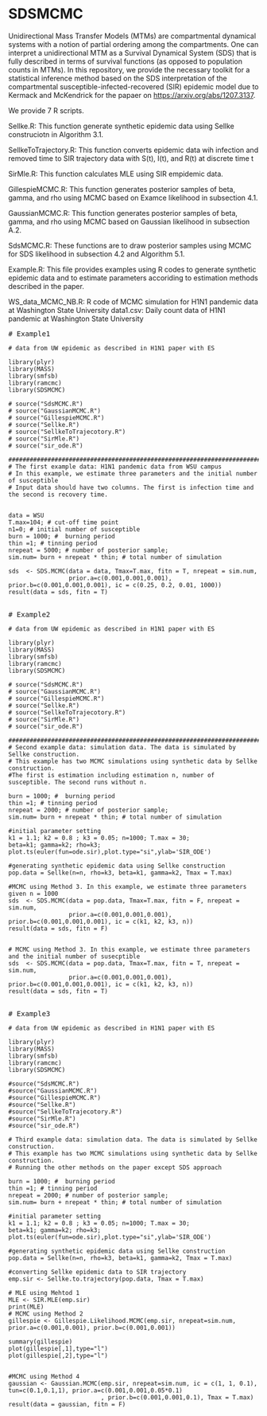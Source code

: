 # SDSMCMC

Unidirectional Mass Transfer Models (MTMs) are compartmental dynamical systems with a notion of partial ordering among the compartments. One can interpret a unidirectional MTM as a Survival Dynamical System (SDS) that is fully described in terms of survival functions (as opposed to population counts in MTMs). In this repository, we provide the necessary toolkit for a statistical inference method based on the SDS interpretation of the compartmental susceptible-infected-recovered (SIR) epidemic model due to Kermack and McKendrick for the papaer on https://arxiv.org/abs/1207.3137.

We provide 7 R scripts.

Sellke.R: This function generate synthetic epidemic data using Sellke construciotn in Algorithm 3.1.

SellkeToTrajectory.R: This function converts epidemic data wih infection and removed time to SIR trajectory data with S(t), I(t), and R(t) at discrete time t

SirMle.R: This function calculates MLE using SIR empidemic data.

GillespieMCMC.R: This function generates posterior samples of beta, gamma, and rho using MCMC based on Examce likelihood in subsection 4.1.

GaussianMCMC.R: This function generates posterior samples of beta, gamma, and rho using MCMC based on Gaussian likelihood in subsection A.2.

SdsMCMC.R: These functions are to draw posterior samples using MCMC for SDS likelihood in subsection 4.2 and Algorithm 5.1.

Example.R: This file provides examples using R codes to generate synthetic epidemic data and to estimate parameters accoriding to estimation methods described in the paper.

WS_data_MCMC_NB.R: R code of MCMC simulation for H1N1 pandemic data at Washington State University data1.csv: Daily count data of H1N1 pandemic at Washington State University

<pre>
# Example1
<code>
# data from UW epidemic as described in H1N1 paper with ES 

library(plyr)
library(MASS)
library(smfsb)
library(ramcmc) 
library(SDSMCMC)

# source("SdsMCMC.R")
# source("GaussianMCMC.R")
# source("GillespieMCMC.R")
# source("Sellke.R")
# source("SellkeToTrajecotory.R")
# source("SirMle.R")
# source("sir_ode.R")

############################################################################
# The first example data: H1N1 pandemic data from WSU campus 
# In this example, we estimate three parameters and the initial number of susceptible 
# Input data should have two columns. The first is infection time and the second is recovery time. 


data = WSU
T.max=104; # cut-off time point 
n1=0; # initial number of susceptible 
burn = 1000; #  burning period
thin =1; # tinning period 
nrepeat = 5000; # number of posterior sample;  
sim.num= burn + nrepeat * thin; # total number of simulation 

sds  <- SDS.MCMC(data = data, Tmax=T.max, fitn = T, nrepeat = sim.num, 
                 prior.a=c(0.001,0.001,0.001), prior.b=c(0.001,0.001,0.001), ic = c(0.25, 0.2, 0.01, 1000))
result(data = sds, fitn = T)
</code>
</pre>

<pre>
# Example2
<code>
# data from UW epidemic as described in H1N1 paper with ES 

library(plyr)
library(MASS)
library(smfsb)
library(ramcmc) 
library(SDSMCMC)

# source("SdsMCMC.R")
# source("GaussianMCMC.R")
# source("GillespieMCMC.R")
# source("Sellke.R")
# source("SellkeToTrajecotory.R")
# source("SirMle.R")
# source("sir_ode.R")

############################################################################
# Second example data: simulation data. The data is simulated by Sellke construction.
# This example has two MCMC simulations using synthetic data by Sellke construction. 
#The first is estimation including estimation n, number of susceptible. The second runs without n.

burn = 1000; #  burning period
thin =1; # tinning period 
nrepeat = 2000; # number of posterior sample;  
sim.num= burn + nrepeat * thin; # total number of simulation 

#initial parameter setting
k1 = 1.1; k2 = 0.8 ; k3 = 0.05; n=1000; T.max = 30; 
beta=k1; gamma=k2; rho=k3;
plot.ts(euler(fun=ode.sir),plot.type="si",ylab='SIR_ODE')

#generating synthetic epidemic data using Sellke construction
pop.data = Sellke(n=n, rho=k3, beta=k1, gamma=k2, Tmax = T.max)

#MCMC using Method 3. In this example, we estimate three parameters given n = 1000 
sds  <- SDS.MCMC(data = pop.data, Tmax=T.max, fitn = F, nrepeat = sim.num, 
                 prior.a=c(0.001,0.001,0.001), prior.b=c(0.001,0.001,0.001), ic = c(k1, k2, k3, n))
result(data = sds, fitn = F)


# MCMC using Method 3. In this example, we estimate three parameters and the initial number of susecptible 
sds  <- SDS.MCMC(data = pop.data, Tmax=T.max, fitn = T, nrepeat = sim.num, 
                 prior.a=c(0.001,0.001,0.001), prior.b=c(0.001,0.001,0.001), ic = c(k1, k2, k3, n))
result(data = sds, fitn = T)
</code>
</pre>

<pre>
# Example3
<code>
# data from UW epidemic as described in H1N1 paper with ES 

library(plyr)
library(MASS)
library(smfsb)
library(ramcmc) 
library(SDSMCMC)

#source("SdsMCMC.R")
#source("GaussianMCMC.R")
#source("GillespieMCMC.R")
#source("Sellke.R")
#source("SellkeToTrajecotory.R")
#source("SirMle.R")
#source("sir_ode.R")

# Third example data: simulation data. The data is simulated by Sellke construction.
# This example has two MCMC simulations using synthetic data by Sellke construction. 
# Running the other methods on the paper except SDS approach

burn = 1000; #  burning period
thin =1; # tinning period 
nrepeat = 2000; # number of posterior sample;  
sim.num= burn + nrepeat * thin; # total number of simulation 

#initial parameter setting
k1 = 1.1; k2 = 0.8 ; k3 = 0.05; n=1000; T.max = 30; 
beta=k1; gamma=k2; rho=k3;
plot.ts(euler(fun=ode.sir),plot.type="si",ylab='SIR_ODE')

#generating synthetic epidemic data using Sellke construction
pop.data = Sellke(n=n, rho=k3, beta=k1, gamma=k2, Tmax = T.max)

#converting Sellke epidemic data to SIR trajectory
emp.sir <- Sellke.to.trajectory(pop.data, Tmax = T.max)

# MLE using Mehtod 1
MLE <- SIR.MLE(emp.sir)
print(MLE)
# MCMC using Method 2
gillespie <- Gillespie.Likelihood.MCMC(emp.sir, nrepeat=sim.num, prior.a=c(0.001,0.001), prior.b=c(0.001,0.001)) 

summary(gillespie)
plot(gillespie[,1],type="l")
plot(gillespie[,2],type="l")


#MCMC using Method 4
gaussian <- Gaussian.MCMC(emp.sir, nrepeat=sim.num, ic = c(1, 1, 0.1), tun=c(0.1,0.1,1), prior.a=c(0.001,0.001,0.05*0.1)
                          , prior.b=c(0.001,0.001,0.1), Tmax = T.max)
result(data = gaussian, fitn = F)
</code>
</pre>

